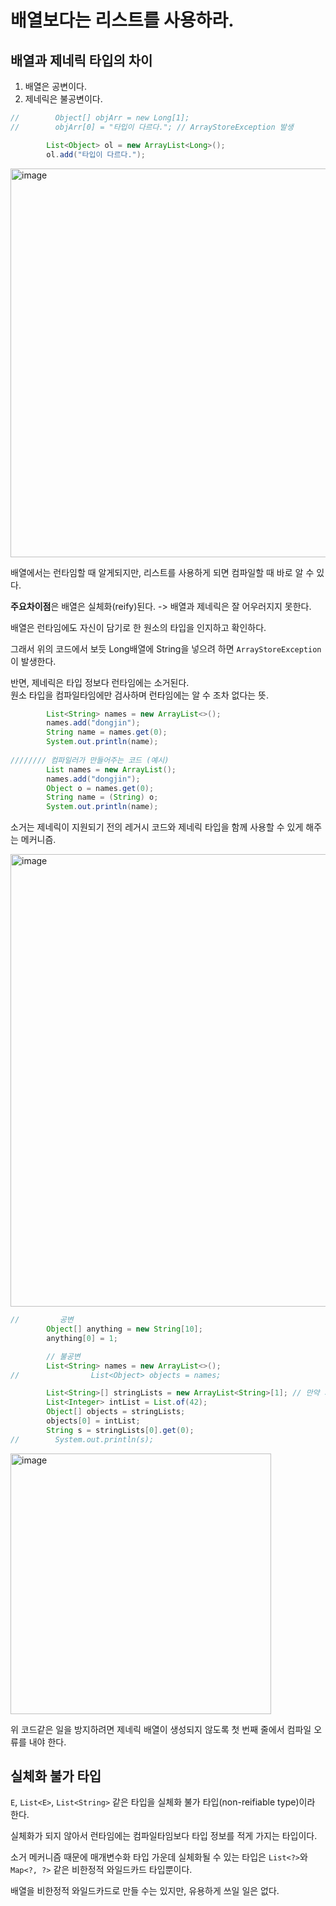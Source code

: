 # 배열보다는 리스트를 사용하라.
## 배열과 제네릭 타입의 차이
1. 배열은 공변이다.
2. 제네릭은 불공변이다.

```java
//        Object[] objArr = new Long[1];
//        objArr[0] = "타입이 다르다."; // ArrayStoreException 발생

        List<Object> ol = new ArrayList<Long>();
        ol.add("타입이 다르다.");
```
<img width="622" alt="image" src="https://user-images.githubusercontent.com/82895809/230900522-5c8d325a-f448-4ffc-a540-e705da6841db.png">

배열에서는 런타임할 때 알게되지만, 리스트를 사용하게 되면 컴파일할 때 바로 알 수 있다.

**주요차이점**은 배열은 실체화(reify)된다. -> 배열과 제네릭은 잘 어우러지지 못한다.

배열은 런타임에도 자신이 담기로 한 원소의 타입을 인지하고 확인하다.

그래서 위의 코드에서 보듯 Long배열에 String을 넣으려 하면 ```ArrayStoreException```이 발생한다.

반면, 제네릭은 타입 정보다 런타임에는 소거된다.   
원소 타입을 컴파일타임에만 검사하며 런타임에는 알 수 조차 없다는 뜻.

```java
        List<String> names = new ArrayList<>();
        names.add("dongjin");
        String name = names.get(0);
        System.out.println(name);
        
//////// 컴파일러가 만들어주는 코드 (예시)
        List names = new ArrayList();
        names.add("dongjin");
        Object o = names.get(0);
        String name = (String) o;
        System.out.println(name);
```
소거는 제네릭이 지원되기 전의 레거시 코드와 제네릭 타입을 함께 사용할 수 있게 해주는 메커니즘.

<img width="724" alt="image" src="https://user-images.githubusercontent.com/82895809/230902885-63421300-3886-4f39-b6ad-97582093fa98.png">

```java
//         공변
        Object[] anything = new String[10];
        anything[0] = 1;

        // 불공변
        List<String> names = new ArrayList<>();
//                List<Object> objects = names;

        List<String>[] stringLists = new ArrayList<String>[1]; // 만약 가능하다면
        List<Integer> intList = List.of(42);
        Object[] objects = stringLists;
        objects[0] = intList;
        String s = stringLists[0].get(0);
//        System.out.println(s);
```

<img width="417" alt="image" src="https://user-images.githubusercontent.com/82895809/230899378-77c1a808-1d7d-4d58-92f1-39a21fe345b7.png">

위 코드같은 일을 방지하려면 제네릭 배열이 생성되지 않도록 첫 번째 줄에서 컴파일 오류를 내야 한다.

## 실체화 불가 타입
```E```, ```List<E>```, ```List<String>``` 같은 타입을 실체화 불가 타입(non-reifiable type)이라 한다.

실체화가 되지 않아서 런타임에는 컴파일타임보다 타입 정보를 적게 가지는 타입이다.

소거 메커니즘 때문에 매개변수화 타입 가운데 실체화될 수 있는 타입은 ```List<?>```와 ```Map<?, ?>``` 같은 비한정적 와일드카드 타입뿐이다.

배열을 비한정적 와일드카드로 만들 수는 있지만, 유용하게 쓰일 일은 없다.


